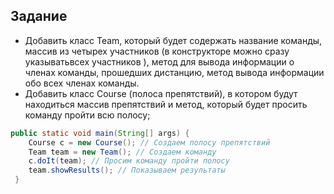  ## Задание
 
 * Добавить класс Team, который будет содержать название команды, массив из четырех участников (в конструкторе можно сразу указыватьвсех участников ), метод для вывода информации о членах команды, прошедших дистанцию, метод вывода информации обо всех членах команды.
 * Добавить класс Course (полоса препятствий), в котором будут находиться массив препятствий и метод, который будет просить команду пройти всю полосу;
 
```java
public static void main(String[] args) {
    Course c = new Course(); // Создаем полосу препятствий
    Team team = new Team(); // Создаем команду
    c.doIt(team); // Просим команду пройти полосу
    team.showResults(); // Показываем результаты
 }
```